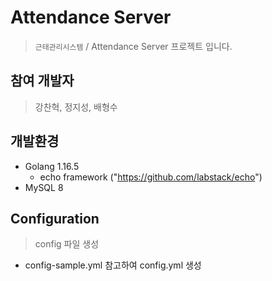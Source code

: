 # Attendance Server
> ``근태관리시스템`` / Attendance Server 프로젝트 입니다.

## 참여 개발자
> 강찬혁, 정지성, 배형수

## 개발환경
* Golang 1.16.5
    * echo framework ("https://github.com/labstack/echo")
* MySQL 8

## Configuration
> config 파일 생성
* config-sample.yml 참고하여 config.yml 생성